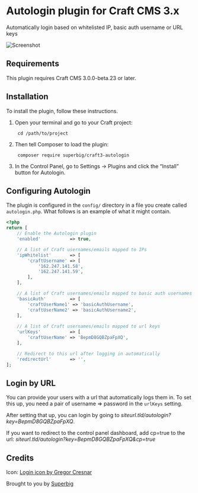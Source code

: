 # Autologin plugin for Craft CMS 3.x

Automatically login based on whitelisted IP, basic auth username or URL keys

![Screenshot](resources/img/icon.png)

## Requirements

This plugin requires Craft CMS 3.0.0-beta.23 or later.

## Installation

To install the plugin, follow these instructions.

1. Open your terminal and go to your Craft project:

        cd /path/to/project

2. Then tell Composer to load the plugin:

        composer require superbig/craft3-autologin

3. In the Control Panel, go to Settings → Plugins and click the “Install” button for Autologin.

## Configuring Autologin

The plugin is configured in the `config/` directory in a file you create called `autologin.php`. What follows is an example of what it might contain.

```php
<?php
return [
    // Enable the Autologin plugin
    'enabled'           => true,

    // A list of Craft usernames/emails mapped to IPs
    'ipWhitelist'       => [
        'craftUsername' => [
            '162.247.141.58',
            '162.247.141.59',
        ],
    ],

    // A list of Craft usernames/emails mapped to basic auth usernames
    'basicAuth'         => [
        'craftUserName1' => 'basicAuthUsername',
        'craftUserName2' => 'basicAuthUsername2',    
    ],
    
    // A list of Craft usernames/emails mapped to url keys
    'urlKeys'           => [
        'craftUserName' => 'BepmD8GQBZpaFpXQ',
    ],

    // Redirect to this url after logging in automatically
    'redirectUrl'       => '',
];

```

## Login by URL

You can provide your users with a url that automatically logs them in. To set this up, you need a pair of username => password in the `urlKeys` setting.

After setting that up, you can login by going to _siteurl.tld/autologin?key=BepmD8GQBZpaFpXQ_.

If you want to redirect to the control panel dashboard, add cp=true to the url: _siteurl.tld/autologin?key=BepmD8GQBZpaFpXQ&cp=true_

## Credits

Icon: [Login icon by Gregor Cresnar](https://thenounproject.com/term/login/1039023)

Brought to you by [Superbig](https://superbig.co)
